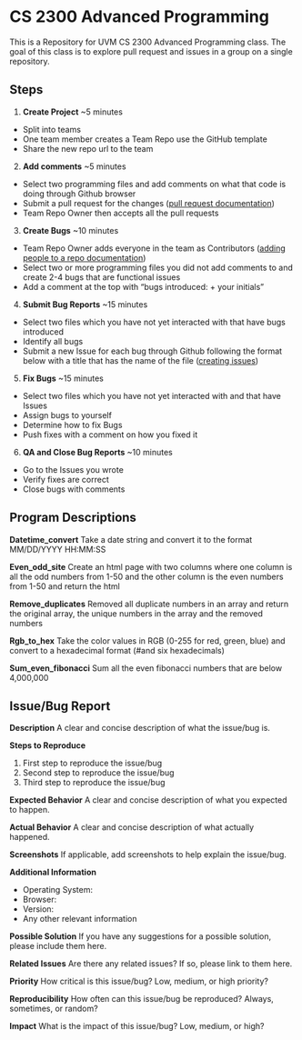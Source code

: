 # CS 2300 Advanced Programming

This is a Repository for UVM CS 2300 Advanced Programming class. The goal of this class is to explore pull request and issues in a group on a single repository.  

## Steps 
1. **Create Project** ~5 minutes
  - Split into teams 
  - One team member creates a Team Repo use the GitHub template 
  - Share the new repo url to the team
2. **Add comments** ~5 minutes
  - Select two programming files and add comments on what that code is doing through Github browser 
  - Submit a pull request for the changes ([pull request documentation](https://docs.github.com/en/pull-requests/collaborating-with-pull-requests/proposing-changes-to-your-work-with-pull-requests/creating-a-pull-request))
  - Team Repo Owner then accepts all the pull requests 
3. **Create Bugs** ~10 minutes
  - Team Repo Owner adds everyone in the team as Contributors ([adding people to a repo documentation](https://docs.github.com/en/account-and-profile/setting-up-and-managing-your-personal-account-on-github/managing-access-to-your-personal-repositories/inviting-collaborators-to-a-personal-repository))
  - Select two or more programming files you did not add comments to and create 2-4 bugs that are functional issues
  - Add a comment at the top with “bugs introduced: + your initials”
4. **Submit Bug Reports**   ~15 minutes
  - Select two files which you have not yet interacted with that have bugs introduced
  - Identify all bugs
  - Submit a new Issue for each bug through Github following the format below with a title that has the name of the file ([creating issues](https://docs.github.com/en/issues/tracking-your-work-with-issues/creating-an-issue))
5. **Fix Bugs**   ~15 minutes
  - Select two files which you have not yet interacted with and that have Issues
  - Assign bugs to yourself
  - Determine how to fix Bugs
  - Push fixes with a comment on how you fixed it
6. **QA and Close Bug Reports**  ~10 minutes
  - Go to the Issues you wrote
  - Verify fixes are correct
  - Close bugs with comments

## Program Descriptions
**Datetime_convert**
Take a date string and convert it to the format MM/DD/YYYY HH:MM:SS

**Even_odd_site**
Create an html page with two columns where one column is all the odd numbers from 1-50 and the other column is the even numbers from 1-50 and return the html

**Remove_duplicates**
Removed all duplicate numbers in an array and return the original array, the unique numbers in the array and the removed numbers

**Rgb_to_hex**
Take the color values in RGB (0-255 for red, green, blue) and convert to a hexadecimal format (#and six hexadecimals)

**Sum_even_fibonacci**
Sum all the even fibonacci numbers that are below 4,000,000


## Issue/Bug Report
**Description**
A clear and concise description of what the issue/bug is.

**Steps to Reproduce**
1. First step to reproduce the issue/bug
2. Second step to reproduce the issue/bug
3. Third step to reproduce the issue/bug

**Expected Behavior**
A clear and concise description of what you expected to happen.

**Actual Behavior**
A clear and concise description of what actually happened.

**Screenshots**
If applicable, add screenshots to help explain the issue/bug.

**Additional Information**
* Operating System:
* Browser:
* Version:
* Any other relevant information

**Possible Solution**
If you have any suggestions for a possible solution, please include them here.

**Related Issues**
Are there any related issues? If so, please link to them here.

**Priority**
How critical is this issue/bug? Low, medium, or high priority?

**Reproducibility**
How often can this issue/bug be reproduced? Always, sometimes, or random?

**Impact**
What is the impact of this issue/bug? Low, medium, or high?
